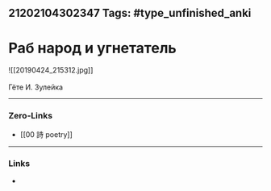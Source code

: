 21202104302347
Tags: #type_unfinished_anki
---
# Раб народ и угнетатель

![[20190424_215312.jpg]]<br><br>Гёте И. Зулейка

---
### Zero-Links
- [[00 詩 poetry]]
---
### Links
-